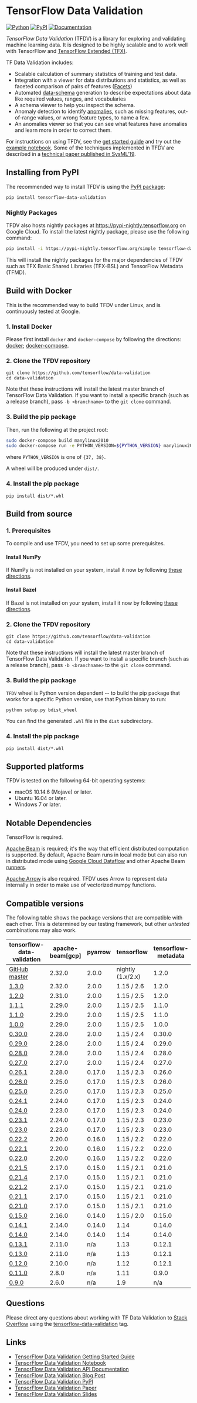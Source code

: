 <!-- See: www.tensorflow.org/tfx/data_validation/ -->

# TensorFlow Data Validation

[![Python](https://img.shields.io/pypi/pyversions/tensorflow-data-validation.svg?style=plastic)](https://github.com/tensorflow/data-validation)
[![PyPI](https://badge.fury.io/py/tensorflow-data-validation.svg)](https://badge.fury.io/py/tensorflow-data-validation)
[![Documentation](https://img.shields.io/badge/api-reference-blue.svg)](https://www.tensorflow.org/tfx/data_validation/api_docs/python/tfdv)

*TensorFlow Data Validation* (TFDV) is a library for exploring and validating
machine learning data. It is designed to be highly scalable
and to work well with TensorFlow and [TensorFlow Extended (TFX)](https://www.tensorflow.org/tfx).

TF Data Validation includes:

*    Scalable calculation of summary statistics of training and test data.
*    Integration with a viewer for data distributions and statistics, as well
     as faceted comparison of pairs of features ([Facets](https://github.com/PAIR-code/facets))
*    Automated [data-schema](https://github.com/tensorflow/metadata/blob/master/tensorflow_metadata/proto/v0/schema.proto)
     generation to describe expectations about data
     like required values, ranges, and vocabularies
*    A schema viewer to help you inspect the schema.
*    Anomaly detection to identify [anomalies](https://github.com/tensorflow/data-validation/blob/master/g3doc/anomalies.md),
     such as missing features,
     out-of-range values, or wrong feature types, to name a few.
*    An anomalies viewer so that you can see what features have anomalies and
     learn more in order to correct them.

For instructions on using TFDV, see the [get started guide](https://github.com/tensorflow/data-validation/blob/master/g3doc/get_started.md)
and try out the [example notebook](https://colab.research.google.com/github/tensorflow/tfx/blob/master/docs/tutorials/data_validation/tfdv_basic.ipynb).
Some of the techniques implemented in TFDV are described in a
[technical paper published in SysML'19](https://mlsys.org/Conferences/2019/doc/2019/167.pdf).

## Installing from PyPI

The recommended way to install TFDV is using the
[PyPI package](https://pypi.org/project/tensorflow-data-validation/):

```bash
pip install tensorflow-data-validation
```
### Nightly Packages

TFDV also hosts nightly packages at https://pypi-nightly.tensorflow.org on
Google Cloud. To install the latest nightly package, please use the following
command:

```bash
pip install -i https://pypi-nightly.tensorflow.org/simple tensorflow-data-validation
```

This will install the nightly packages for the major dependencies of TFDV such
as TFX Basic Shared Libraries (TFX-BSL) and TensorFlow Metadata (TFMD).

## Build with Docker

This is the recommended way to build TFDV under Linux, and is continuously
tested at Google.

### 1. Install Docker

Please first install `docker` and `docker-compose` by following the directions:
[docker](https://docs.docker.com/install/);
[docker-compose](https://docs.docker.com/compose/install/).

### 2. Clone the TFDV repository

```shell
git clone https://github.com/tensorflow/data-validation
cd data-validation
```

Note that these instructions will install the latest master branch of TensorFlow
Data Validation. If you want to install a specific branch (such as a release
branch), pass `-b <branchname>` to the `git clone` command.

### 3. Build the pip package

Then, run the following at the project root:

```bash
sudo docker-compose build manylinux2010
sudo docker-compose run -e PYTHON_VERSION=${PYTHON_VERSION} manylinux2010
```
where `PYTHON_VERSION` is one of `{37, 38}`.

A wheel will be produced under `dist/`.

### 4. Install the pip package

```shell
pip install dist/*.whl
```

## Build from source

### 1. Prerequisites

To compile and use TFDV, you need to set up some prerequisites.

#### Install NumPy

If NumPy is not installed on your system, install it now by following [these
directions](https://www.scipy.org/scipylib/download.html).

#### Install Bazel

If Bazel is not installed on your system, install it now by following [these
directions](https://bazel.build/versions/master/docs/install.html).

### 2. Clone the TFDV repository

```shell
git clone https://github.com/tensorflow/data-validation
cd data-validation
```

Note that these instructions will install the latest master branch of TensorFlow
Data Validation. If you want to install a specific branch (such as a release
branch), pass `-b <branchname>` to the `git clone` command.

### 3. Build the pip package

`TFDV` wheel is Python version dependent -- to build the pip package that
works for a specific Python version, use that Python binary to run:

```shell
python setup.py bdist_wheel
```

You can find the generated `.whl` file in the `dist` subdirectory.

### 4. Install the pip package

```shell
pip install dist/*.whl
```

## Supported platforms

TFDV is tested on the following 64-bit operating systems:

  * macOS 10.14.6 (Mojave) or later.
  * Ubuntu 16.04 or later.
  * Windows 7 or later.

## Notable Dependencies

TensorFlow is required.

[Apache Beam](https://beam.apache.org/) is required; it's the way that efficient
distributed computation is supported. By default, Apache Beam runs in local
mode but can also run in distributed mode using
[Google Cloud Dataflow](https://cloud.google.com/dataflow/) and other Apache
Beam
[runners](https://beam.apache.org/documentation/runners/capability-matrix/).

[Apache Arrow](https://arrow.apache.org/) is also required. TFDV uses Arrow to
represent data internally in order to make use of vectorized numpy functions.

## Compatible versions

The following table shows the  package versions that are
compatible with each other. This is determined by our testing framework, but
other *untested* combinations may also work.

tensorflow-data-validation                                                            | apache-beam[gcp] | pyarrow | tensorflow        | tensorflow-metadata | tensorflow-transform | tfx-bsl
------------------------------------------------------------------------------------- | ---------------- | ------- | ----------------- | ------------------- | -------------------- | -------
[GitHub master](https://github.com/tensorflow/data-validation/blob/master/RELEASE.md) | 2.32.0           | 2.0.0   | nightly (1.x/2.x) | 1.2.0               | n/a                  | 1.3.0
[1.3.0](https://github.com/tensorflow/data-validation/blob/v1.3.0/RELEASE.md)         | 2.32.0           | 2.0.0   | 1.15 / 2.6        | 1.2.0               | n/a                  | 1.3.0
[1.2.0](https://github.com/tensorflow/data-validation/blob/v1.2.0/RELEASE.md)         | 2.31.0           | 2.0.0   | 1.15 / 2.5        | 1.2.0               | n/a                  | 1.2.0
[1.1.1](https://github.com/tensorflow/data-validation/blob/v1.1.1/RELEASE.md)         | 2.29.0           | 2.0.0   | 1.15 / 2.5        | 1.1.0               | n/a                  | 1.1.1
[1.1.0](https://github.com/tensorflow/data-validation/blob/v1.1.0/RELEASE.md)         | 2.29.0           | 2.0.0   | 1.15 / 2.5        | 1.1.0               | n/a                  | 1.1.0
[1.0.0](https://github.com/tensorflow/data-validation/blob/v1.0.0/RELEASE.md)         | 2.29.0           | 2.0.0   | 1.15 / 2.5        | 1.0.0               | n/a                  | 1.0.0
[0.30.0](https://github.com/tensorflow/data-validation/blob/v0.30.0/RELEASE.md)       | 2.28.0           | 2.0.0   | 1.15 / 2.4        | 0.30.0              | n/a                  | 0.30.0
[0.29.0](https://github.com/tensorflow/data-validation/blob/v0.29.0/RELEASE.md)       | 2.28.0           | 2.0.0   | 1.15 / 2.4        | 0.29.0              | n/a                  | 0.29.0
[0.28.0](https://github.com/tensorflow/data-validation/blob/v0.28.0/RELEASE.md)       | 2.28.0           | 2.0.0   | 1.15 / 2.4        | 0.28.0              | n/a                  | 0.28.1
[0.27.0](https://github.com/tensorflow/data-validation/blob/v0.27.0/RELEASE.md)       | 2.27.0           | 2.0.0   | 1.15 / 2.4        | 0.27.0              | n/a                  | 0.27.0
[0.26.1](https://github.com/tensorflow/data-validation/blob/v0.26.1/RELEASE.md)       | 2.28.0           | 0.17.0  | 1.15 / 2.3        | 0.26.0              | 0.26.0               | 0.26.0
[0.26.0](https://github.com/tensorflow/data-validation/blob/v0.26.0/RELEASE.md)       | 2.25.0           | 0.17.0  | 1.15 / 2.3        | 0.26.0              | 0.26.0               | 0.26.0
[0.25.0](https://github.com/tensorflow/data-validation/blob/v0.25.0/RELEASE.md)       | 2.25.0           | 0.17.0  | 1.15 / 2.3        | 0.25.0              | 0.25.0               | 0.25.0
[0.24.1](https://github.com/tensorflow/data-validation/blob/v0.24.1/RELEASE.md)       | 2.24.0           | 0.17.0  | 1.15 / 2.3        | 0.24.0              | 0.24.1               | 0.24.1
[0.24.0](https://github.com/tensorflow/data-validation/blob/v0.24.0/RELEASE.md)       | 2.23.0           | 0.17.0  | 1.15 / 2.3        | 0.24.0              | 0.24.0               | 0.24.0
[0.23.1](https://github.com/tensorflow/data-validation/blob/v0.23.1/RELEASE.md)       | 2.24.0           | 0.17.0  | 1.15 / 2.3        | 0.23.0              | 0.23.0               | 0.23.0
[0.23.0](https://github.com/tensorflow/data-validation/blob/v0.23.0/RELEASE.md)       | 2.23.0           | 0.17.0  | 1.15 / 2.3        | 0.23.0              | 0.23.0               | 0.23.0
[0.22.2](https://github.com/tensorflow/data-validation/blob/v0.22.2/RELEASE.md)       | 2.20.0           | 0.16.0  | 1.15 / 2.2        | 0.22.0              | 0.22.0               | 0.22.1
[0.22.1](https://github.com/tensorflow/data-validation/blob/v0.22.1/RELEASE.md)       | 2.20.0           | 0.16.0  | 1.15 / 2.2        | 0.22.0              | 0.22.0               | 0.22.1
[0.22.0](https://github.com/tensorflow/data-validation/blob/v0.22.0/RELEASE.md)       | 2.20.0           | 0.16.0  | 1.15 / 2.2        | 0.22.0              | 0.22.0               | 0.22.0
[0.21.5](https://github.com/tensorflow/data-validation/blob/v0.21.5/RELEASE.md)       | 2.17.0           | 0.15.0  | 1.15 / 2.1        | 0.21.0              | 0.21.1               | 0.21.3
[0.21.4](https://github.com/tensorflow/data-validation/blob/v0.21.4/RELEASE.md)       | 2.17.0           | 0.15.0  | 1.15 / 2.1        | 0.21.0              | 0.21.1               | 0.21.3
[0.21.2](https://github.com/tensorflow/data-validation/blob/v0.21.2/RELEASE.md)       | 2.17.0           | 0.15.0  | 1.15 / 2.1        | 0.21.0              | 0.21.0               | 0.21.0
[0.21.1](https://github.com/tensorflow/data-validation/blob/v0.21.1/RELEASE.md)       | 2.17.0           | 0.15.0  | 1.15 / 2.1        | 0.21.0              | 0.21.0               | 0.21.0
[0.21.0](https://github.com/tensorflow/data-validation/blob/v0.21.0/RELEASE.md)       | 2.17.0           | 0.15.0  | 1.15 / 2.1        | 0.21.0              | 0.21.0               | 0.21.0
[0.15.0](https://github.com/tensorflow/data-validation/blob/v0.15.0/RELEASE.md)       | 2.16.0           | 0.14.0  | 1.15 / 2.0        | 0.15.0              | 0.15.0               | 0.15.0
[0.14.1](https://github.com/tensorflow/data-validation/blob/v0.14.1/RELEASE.md)       | 2.14.0           | 0.14.0  | 1.14              | 0.14.0              | 0.14.0               | n/a
[0.14.0](https://github.com/tensorflow/data-validation/blob/v0.14.0/RELEASE.md)       | 2.14.0           | 0.14.0  | 1.14              | 0.14.0              | 0.14.0               | n/a
[0.13.1](https://github.com/tensorflow/data-validation/blob/v0.13.1/RELEASE.md)       | 2.11.0           | n/a     | 1.13              | 0.12.1              | 0.13.0               | n/a
[0.13.0](https://github.com/tensorflow/data-validation/blob/v0.13.0/RELEASE.md)       | 2.11.0           | n/a     | 1.13              | 0.12.1              | 0.13.0               | n/a
[0.12.0](https://github.com/tensorflow/data-validation/blob/v0.12.0/RELEASE.md)       | 2.10.0           | n/a     | 1.12              | 0.12.1              | 0.12.0               | n/a
[0.11.0](https://github.com/tensorflow/data-validation/blob/v0.11.0/RELEASE.md)       | 2.8.0            | n/a     | 1.11              | 0.9.0               | 0.11.0               | n/a
[0.9.0](https://github.com/tensorflow/data-validation/blob/v0.9.0/RELEASE.md)         | 2.6.0            | n/a     | 1.9               | n/a                 | n/a                  | n/a

## Questions

Please direct any questions about working with TF Data Validation to
[Stack Overflow](https://stackoverflow.com) using the
[tensorflow-data-validation](https://stackoverflow.com/questions/tagged/tensorflow-data-validation)
tag.

## Links

  * [TensorFlow Data Validation Getting Started Guide](https://www.tensorflow.org/tfx/data_validation/get_started)
  * [TensorFlow Data Validation Notebook](https://colab.research.google.com/github/tensorflow/tfx/blob/master/docs/tutorials/data_validation/tfdv_basic.ipynb)
  * [TensorFlow Data Validation API Documentation](https://www.tensorflow.org/tfx/data_validation/api_docs/python/tfdv)
  * [TensorFlow Data Validation Blog Post](https://medium.com/tensorflow/introducing-tensorflow-data-validation-data-understanding-validation-and-monitoring-at-scale-d38e3952c2f0)
  * [TensorFlow Data Validation PyPI](https://pypi.org/project/tensorflow-data-validation/)
  * [TensorFlow Data Validation Paper](https://mlsys.org/Conferences/2019/doc/2019/167.pdf)
  * [TensorFlow Data Validation Slides](https://conf.slac.stanford.edu/xldb2018/sites/xldb2018.conf.slac.stanford.edu/files/Tues_09.45_NeoklisPolyzotis_Data%20Analysis%20and%20Validation%20(1).pdf)

